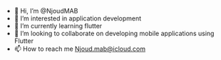 - 👋 Hi, I’m @NjoudMAB
- 👀 I’m interested in application development
- 🌱 I’m currently learning flutter
- 💞️ I’m looking to collaborate on developing mobile applications using Flutter 
- 📫 How to reach me Njoud.mab@icloud.com

<!---
NjoudMAB/NjoudMAB is a ✨ special ✨ repository because its `README.md` (this file) appears on your GitHub profile.
You can click the Preview link to take a look at your changes.
--->
